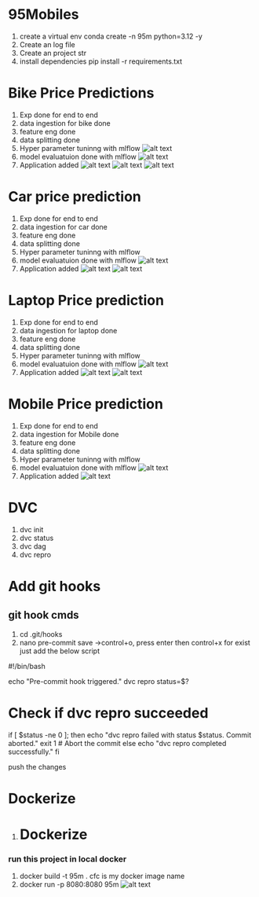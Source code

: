 # 95Mobiles

1. create a virtual env
conda create -n 95m python=3.12 -y
2. Create an log file
3. Create an project str
4. install dependencies
pip install -r requirements.txt

# Bike Price Predictions
1. Exp done for end to end
2. data ingestion for bike done
3. feature eng done
4. data splitting done
5. Hyper parameter tuninng with mlflow
![alt text](image.png)
6. model evaluatuion done with mlflow
![alt text](image-1.png)
7. Application added
![alt text](image-2.png)
![alt text](image-3.png)
![alt text](image-4.png)


# Car price prediction
1. Exp done for end to end
2. data ingestion for car done
3. feature eng done
4. data splitting done
5. Hyper parameter tuninng with mlflow
6. model evaluatuion done with mlflow
![alt text](image-5.png)
7. Application added
![alt text](image-6.png)
![alt text](image-7.png)

# Laptop Price prediction
1. Exp done for end to end
2. data ingestion for laptop done
3. feature eng done
4. data splitting done
5. Hyper parameter tuninng with mlflow
6. model evaluatuion done with mlflow
![alt text](image-8.png)
7. Application added
![alt text](image-10.png)
![alt text](image-9.png)



# Mobile Price prediction
1. Exp done for end to end
2. data ingestion for Mobile done
3. feature eng done
4. data splitting done
5. Hyper parameter tuninng with mlflow
6. model evaluatuion done with mlflow
![alt text](image-11.png)
7. Application added
![alt text](image-12.png)



# DVC 
1. dvc init
2. dvc status
3. dvc dag
4. dvc repro


# Add git hooks
## git hook cmds
1. cd .git/hooks
2. nano pre-commit
save ->control+o, press enter then control+x for exist
 just add the below script

#!/bin/bash

echo "Pre-commit hook triggered."
dvc repro
status=$?

# Check if dvc repro succeeded
if [ $status -ne 0 ]; then
  echo "dvc repro failed with status $status. Commit aborted."
  exit 1  # Abort the commit
else
  echo "dvc repro completed successfully."
fi


push the changes

# Dockerize
1. # Dockerize 
### run this project in local docker
1. docker build -t 95m .
cfc is my docker image name
2. docker run -p 8080:8080 95m
![alt text](image-7.png)


